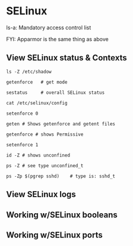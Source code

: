 # SELinux

Is-a: Mandatory access control list  

FYI: Apparmor is the same thing as above  

## View SELinux status & Contexts

    ls -Z /etc/shadow

    getenforce   # get mode

    sestatus     # overall SELinux status

    cat /etc/selinux/config

    setenforce 0

    geten # Shows getenforce and getent files

    getenforce # shows Permissive

    setenforce 1

    id -Z # shows unconfined

    ps -Z # see type unconfined_t

    ps -Zp $(pgrep sshd)    # type is: sshd_t
    
## View SELinux logs

## Working w/SELinux booleans

## Working w/SELinux ports
